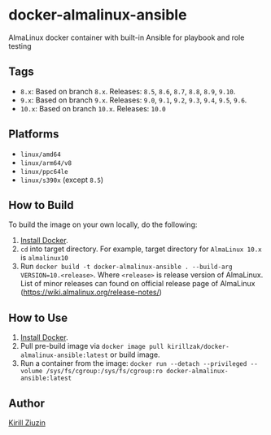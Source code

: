 # docker-almalinux-ansible
AlmaLinux docker container with built-in Ansible for playbook and role testing 

## Tags
- `8.x`: Based on branch `8.x`. Releases: `8.5`, `8.6`, `8.7`, `8.8`, `8.9`, `9.10`.
- `9.x`: Based on branch `9.x`. Releases: `9.0`, `9.1`, `9.2`, `9.3`, `9.4`, `9.5`, `9.6`.
- `10.x`: Based on branch `10.x`. Releases: `10.0`

## Platforms
- `linux/amd64`
- `linux/arm64/v8`
- `linux/ppc64le`
- `linux/s390x` (except `8.5`)

## How to Build

To build the image on your own locally, do the following:

  1. [Install Docker](https://docs.docker.com/engine/installation/).
  2. `cd` into target directory. For example, target directory for `AlmaLinux 10.x` is `almalinux10`
  3. Run `docker build -t docker-almalinux-ansible . --build-arg VERSION=10.<release>`. Where `<release>` is release version of  AlmaLinux. List of minor releases can found on official release page of AlmaLinux (https://wiki.almalinux.org/release-notes/)

  ## How to Use

  1. [Install Docker](https://docs.docker.com/engine/installation/).
  2. Pull pre-build image via `docker image pull kirillzak/docker-almalinux-ansible:latest` or build image.
  3. Run a container from the image: `docker run --detach --privileged --volume /sys/fs/cgroup:/sys/fs/cgroup:ro docker-almalinux-ansible:latest`

## Author

[Kirill Ziuzin](https://kirill-zak.ru/)